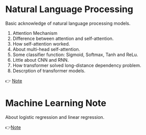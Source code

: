 #  Natural Language Processing
Basic acknowledge of natural language processing models.

1. Attention Mechanism
2. Difference between attention and self-attention.
3. How self-attention worked.
4. About multi-head self-attention.
5. Some classifier function: Sigmoid, Softmax, Tanh and ReLu.
6. Little about CNN and RNN.
7. How transformer solved long-distance dependency problem.
8. Descrption of transformer models.


👉 [Note](https://github.com/PearlCoastal/NLP_Note/blob/master/AttentionMechanism.md)

# Machine Learning Note

About logistic regression and linear regression.

👉[Note](https://github.com/PearlCoastal/NLP_Note/blob/master/%E5%88%86%E7%B1%BB%E7%AE%97%E6%B3%95.md)
